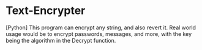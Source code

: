 # Text-Encrypter
[Python] This program can encrypt any string, and also revert it. Real world usage would be to encrypt passwords, messages, and more, with the key being the algorithm in the Decrypt function.

